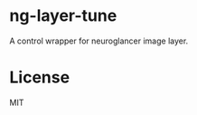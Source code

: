 # ng-layer-tune

A control wrapper for neuroglancer image layer.

<!-- [iframe example](http://localhost:8080/#/a:juelich:iav:atlas:v1.0.0:1/t:minds:core:referencespace:v1.0.0:a1655b99-82f1-420f-a3c2-fe80fd4c8588/p:juelich:iav:atlas:v1.0.0:4?pl=%5B%22http%3A%2F%2Flocalhost:3333%2Fplugin.html%22%5D) -->

# License

MIT
